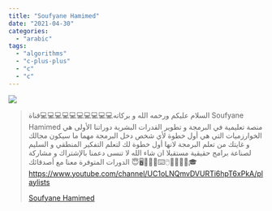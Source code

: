 ```yaml
---
title: "Soufyane Hamimed"
date: "2021-04-30"
categories: 
  - "arabic"
tags: 
  - "algorithms"
  - "c-plus-plus"
  - "c"
  - "c"
---
```


![](https://yt3.ggpht.com/ytc/AAUvwni2OA0aCl1VDjZfz0AEeiIogh5p7lbsRBPRns8K=s176-c-k-c0x00ffffff-no-rj)

> السلام عليكم ورحمه الله و بركاته💻💻💻💻💻💻💻💻💻💻قناة Soufyane Hamimed منصة تعليمية في البرمجة و تطوير القدرات البشرية دوراتنا الأولى هي الخوارزميات التي هي أول خطوة لأي شخص دخل البرمجة مهما ما سيكون مجالك و غايتك من تعلم البرمجة لانها أول خطوة لك لتعلم التفكير المنطقي و السليم لصناعة برامج حقيقية مستقبلا ان شاء الله لا تنسى دعمنا بالإشتراك و مشاركة الدورات المتوفرة معنا مع أصدقائك 😇⁦🖥️⁩🧮💽📲⁦⌨️⁩⁦🖱️⁩📠💡🧮🧾🎓https://www.youtube.com/channel/UC1oLNQmvDVURTi6hpT6xPkA/playlists
> 
> [Soufyane Hamimed](https://www.youtube.com/channel/UC1oLNQmvDVURTi6hpT6xPkA/playlists)
